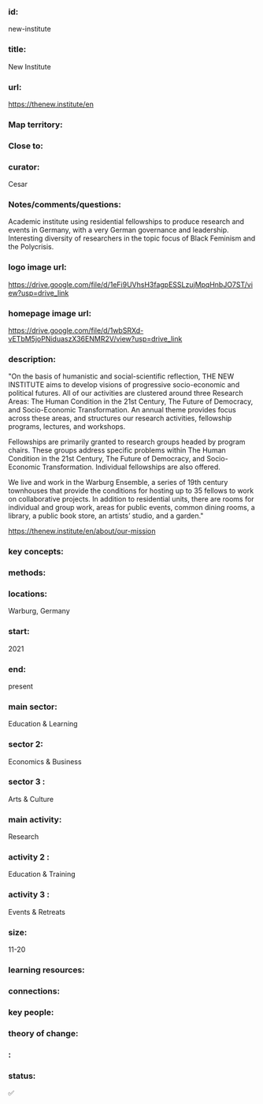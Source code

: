 ### id: 
  new-institute
### title: 
  New Institute
### url: 
  https://thenew.institute/en
### Map territory: 
  
### Close to: 
  
### curator: 
  Cesar
### Notes/comments/questions: 
  Academic institute using residential fellowships to produce research and events in Germany, with a very German governance and leadership. Interesting diversity of researchers in the topic focus of Black Feminism and the Polycrisis.
### logo image url: 
  https://drive.google.com/file/d/1eFi9UVhsH3fagpESSLzujMpqHnbJO7ST/view?usp=drive_link 
### homepage image url: 
  https://drive.google.com/file/d/1wbSRXd-vETbM5joPNiduaszX36ENMR2V/view?usp=drive_link 
### description: 
  "On the basis of humanistic and social-scientific reflection, THE NEW INSTITUTE aims to develop visions of progressive socio-economic and political futures.  All of our activities are clustered around three Research Areas: The Human Condition in the 21st Century, The Future of Democracy, and Socio-Economic Transformation. An annual theme provides focus across these areas, and structures our research activities, fellowship programs, lectures, and workshops.

Fellowships are primarily granted to research groups headed by program chairs. These groups address specific problems within The Human Condition in the 21st Century, The Future of Democracy, and Socio-Economic Transformation. Individual fellowships are also offered.

We live and work in the Warburg Ensemble, a series of 19th century townhouses that provide the conditions for hosting up to 35 fellows to work on collaborative projects. In addition to residential units, there are rooms for individual and group work, areas for public events, common dining rooms, a library, a public book store, an artists’ studio, and a garden."

https://thenew.institute/en/about/our-mission 
### key concepts: 
  
### methods: 
  
### locations: 
  Warburg, Germany
### start: 
  2021
### end: 
  present
### main sector: 
  Education & Learning
### sector 2: 
  Economics & Business
### sector 3 : 
  Arts & Culture
### main activity: 
  Research
### activity 2 : 
  Education & Training
### activity 3 : 
  Events & Retreats
### size: 
  11-20
### learning resources: 
  
### connections: 
  
### key people: 
  
### theory of change: 
  
### : 
  
### status: 
  ✅
